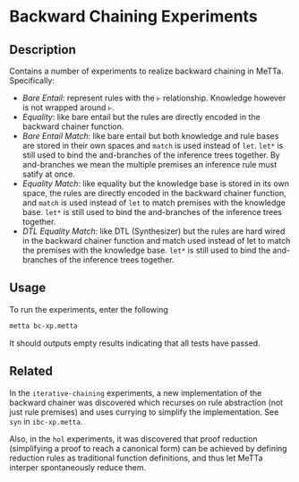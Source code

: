 # Backward Chaining Experiments

## Description

Contains a number of experiments to realize backward chaining in
MeTTa.  Specifically:

* *Bare Entail*: represent rules with the `⊢` relationship.  Knowledge
  however is not wrapped around `⊢`.
* *Equality*: like bare entail but the rules are directly encoded in
  the backward chainer function.
* *Bare Entail Match*: like bare entail but both knowledge and rule
  bases are stored in their own spaces and `match` is used instead of
  `let`.  `let*` is still used to bind the and-branches of the
  inference trees together.  By and-branches we mean the multiple
  premises an inference rule must satify at once.
* *Equality Match*: like equality but the knowledge base is stored in
  its own space, the rules are directly encoded in the backward
  chainer function, and `match` is used instead of `let` to match
  premises with the knowledge base.  `let*` is still used to bind the
  and-branches of the inference trees together.
* *DTL Equality Match*: like DTL (Synthesizer) but the rules are hard
  wired in the backward chainer function and match used instead of let
  to match the premises with the knowledge base.  `let*` is still used
  to bind the and-branches of the inference trees together.

## Usage

To run the experiments, enter the following

```bash
metta bc-xp.metta
```

It should outputs empty results indicating that all tests have passed.

## Related

In the `iterative-chaining` experiments, a new implementation of the
backward chainer was discovered which recurses on rule abstraction
(not just rule premises) and uses currying to simplify the
implementation.  See `syn` in `ibc-xp.metta`.

Also, in the `hol` experiments, it was discovered that proof reduction
(simplifying a proof to reach a canonical form) can be achieved by
defining reduction rules as traditional function definitions, and thus
let MeTTa interper spontaneously reduce them.
